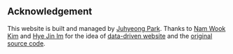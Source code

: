 ## Acknowledgement
This website is built and managed by [Juhyeong Park](https://allroundpark.github.io/#projects).
Thanks to [Nam Wook Kim](https://www.namwkim.org) and [Hye Jin Im](https://hyejinim.github.io) for the idea of [data-driven website](https://github.com/namwkim/namwkim.github.io) and the [original source code](https://www.notion.so/Lab-Modules-0bf0039f4b224ac0bfec6b2bd49010c0).

